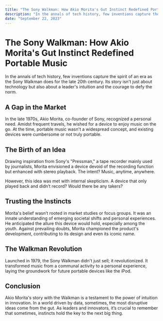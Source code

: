 ```yaml
---
title: "The Sony Walkman: How Akio Morita's Gut Instinct Redefined Portable Music"
description: "In the annals of tech history, few inventions capture the spirit of an era as the Sony Walkman does for the late 20th century. Its story isn't just about technology but also about a leader's intuition and the courage to defy the norm."
date: "September 22, 2023"
---
```


# The Sony Walkman: How Akio Morita's Gut Instinct Redefined Portable Music

In the annals of tech history, few inventions capture the spirit of an era as the Sony Walkman does for the late 20th century. Its story isn't just about technology but also about a leader's intuition and the courage to defy the norm.

## A Gap in the Market

In the late 1970s, Akio Morita, co-founder of Sony, recognized a personal need. Amidst frequent travels, he wished for a device to enjoy music on the go. At the time, portable music wasn't a widespread concept, and existing devices were cumbersome or not truly portable.

## The Birth of an Idea

Drawing inspiration from Sony's "Pressman," a tape recorder mainly used by journalists, Morita envisioned a device devoid of the recording function but enhanced with stereo playback. The intent? Music, anytime, anywhere.

However, this idea was met with internal skepticism. A device that only played back and didn’t record? Would there be any takers?

## Trusting the Instincts

Morita's belief wasn’t rooted in market studies or focus groups. It was an innate understanding of emerging societal shifts and personal experiences. He anticipated the allure this device would hold, especially among the youth. Against prevailing doubts, Morita championed the product's development, contributing to its design and even its iconic name.

## The Walkman Revolution

Launched in 1979, the Sony Walkman didn't just sell; it revolutionized. It transformed music from a communal activity to a personal experience, laying the groundwork for future portable devices like the iPod.

## Conclusion

Akio Morita's story with the Walkman is a testament to the power of intuition in innovation. In a world driven by data, sometimes, the most disruptive ideas come from the gut. As leaders and innovators, it’s crucial to remember that sometimes, instincts hold the key to the next big thing.
